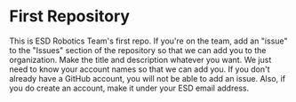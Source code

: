 # First Repository
This is ESD Robotics Team's first repo. If you're on the team, add an "issue" to the "Issues" section of the repository so that we can add you to the organization. Make the title and description whatever you want. We just need to know your account names so that we can add you. If you don't already have a GitHub account, you will not be able to add an issue. Also, if you do create an account, make it under your ESD email address.
